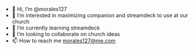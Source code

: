 - 👋 Hi, I’m @morales127
- 👀 I’m interested in maximizing companion and streamdeck to use at our church
- 🌱 I’m currently learning streamdeck
- 💞️ I’m looking to collaborate on church ideas
- 📫 How to reach me morales127@me.com

<!---
morales127/morales127 is a ✨ special ✨ repository because its `README.md` (this file) appears on your GitHub profile.
You can click the Preview link to take a look at your changes.
--->
